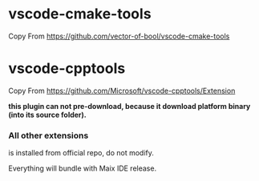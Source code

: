 # vscode-cmake-tools

Copy From https://github.com/vector-of-bool/vscode-cmake-tools


# vscode-cpptools

Copy From https://github.com/Microsoft/vscode-cpptools/Extension

**this plugin can not pre-download, because it download platform binary (into its source folder).**

### All other extensions
is installed from official repo, do not modify.

Everything will bundle with Maix IDE release.
